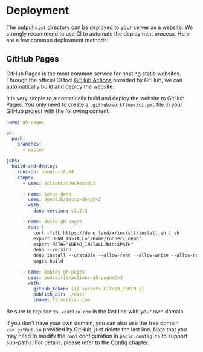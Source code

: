 # Deployment

The output `dist` directory can be deployed to your server as a website. We strongly recommend to use CI to automate the deployment process. Here are a few common deployment methods:

## GitHub Pages

GitHub Pages is the most common service for hosting static websites. Through the official CI tool [GitHub Actions](https://github.com/features/actions) provided by GitHub, we can automatically build and deploy the website.

It is very simple to automatically build and deploy the website to GitHub Pages. You only need to create a `.github/workflows/ci.yml` file in your GitHub project with the following content:

```yml {33}
name: gh-pages

on:
  push:
    branches:
      - master

jobs:
  build-and-deploy:
    runs-on: ubuntu-18.04
    steps:
      - uses: actions/checkout@v2

      - name: Setup deno
        uses: denolib/setup-deno@v2
        with:
          deno-version: v1.2.3

      - name: Build gh-pages
        run: |
          curl -fsSL https://deno.land/x/install/install.sh | sh
          export DENO_INSTALL="/home/runner/.deno"
          export PATH="$DENO_INSTALL/bin:$PATH"
          deno --version
          deno install --unstable --allow-read --allow-write --allow-net --allow-run --name=pagic https://deno.land/x/pagic@v1.0.0-beta.1/mod.ts
          pagic build

      - name: Deploy gh-pages
        uses: peaceiris/actions-gh-pages@v3
        with:
          github_token: ${{ secrets.GITHUB_TOKEN }}
          publish_dir: ./dist
          cname: ts.xcatliu.com
```

Be sure to replace `ts.xcatliu.com` in the last line with your own domain.

If you don't have your own domain, you can also use the free domain `xxx.github.io` provided by GitHub, just delete the last line. Note that you may need to modify the `root` configuration in `pagic.config.ts` to support sub-paths. For details, please refer to the [Config](./config.md#root) chapter.
